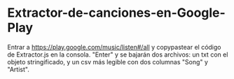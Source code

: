 # Extractor-de-canciones-en-Google-Play

Entrar a https://play.google.com/music/listen#/all y copypastear el código de Extractor.js en la consola. "Enter" y se bajarán dos archivos: un txt con el objeto stringificado, y un csv más legible con dos columnas "Song" y "Artist".
